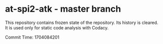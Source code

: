 # at-spi2-atk - master branch

This repository contains frozen state of the repository.
Its history is cleared. It is used only for static code
analysis with Codacy.

Commit Time: 1704084201